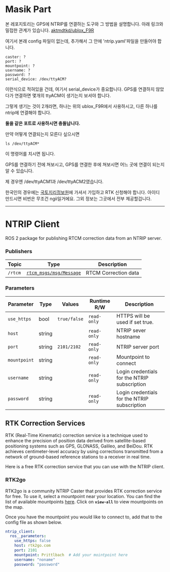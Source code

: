 # Masik Part
본 레포지토리는 GPS에 NTRIP를 연결하는 도구와 그 방법을 설명합니다.
아래 링크와 밀접한 관계가 있습니다.
[aktmdtkd/ublox_F9R](https://github.com/aktmdtkd/ublox_F9R)

여기서 본래 config 파일이 없는데, 추가해서 그 안에 'ntrip.yaml'파일을 만들어야 합니다.

```
caster: ?
port: ?
mountpoint: ?
username: ?
password: ?
serial_device: /dev/ttyACM?
```

이런식으로 적혀있을 건데, 여기서 serial_device가 중요합니다.
GPS를 연결하지 않았다가 연결하면 몇개의 ttyACM이 생기는지 보셔야 합니다.

그렇게 생기는 것이 2개라면, 하나는 위의 ublox_F9R에서 사용하시고, 다른 하나를 ntrip에 연결해야 합니다.

**둘을 같은 포트로 사용하시면 충돌납니다.**

만약 어떻게 연결되는지 모른다 싶으시면

```ls /dev/ttyACM*```

이 명령어를 치시면 됩니다.

GPS를 연결하기 전에 쳐보시고, GPS를 연결한 후에 쳐보시면 어느 곳에 연결이 되는지 알 수 있습니다.

제 경우엔 /dev/ttyACM1과 /dev/ttyACM2였습니다.

한국인의 경우에는 [국토지리정보원](https://www.ngii.go.kr/kor/main.do?)에 가셔서 가입하고 RTK 신청해야 합니다. 아이디 만드시면 비번은 무조건 ngii일거에요. 그외 정보는 그곳에서 전부 제공할겁니다.

---

# NTRIP Client

ROS 2 package for publishing RTCM correction data from an NTRIP server.

### Publishers

|Topic | Type | Description  |
|---------|---------|---------|
| `/rtcm` | [`rtcm_msgs/msg/Message`](https://github.com/tilk/rtcm_msgs/blob/master/msg/Message.msg) | RTCM Correction data |


### Parameters
|Parameter | Type  |   Values  | Runtime R/W | Description  |
|---------|---------|---------|---------|---------|
| `use_https` | bool |  `true/false` | `read-only` | HTTPS will be used if set true. | 
| `host` | string |   | `read-only` | NTRIP sever hostname |
| `port` | string | `2101/2102`| `read-only`  | NTRIP server port |
| `mountpoint` | string |  |  `read-only`|  Mountpoint to connect |
| `username` | string |  | `read-only` | Login credentials for the NTRIP subscription  |
| `password` | string |  | `read-only` | Login credentials for the NTRIP subscription  |


## RTK Correction Services

RTK (Real-Time Kinematic) correction service is a technique used to enhance the precision of position data derived from satellite-based positioning systems such as GPS, GLONASS, Galileo, and BeiDou. RTK achieves centimeter-level accuracy by using corrections transmitted from a network of ground-based reference stations to a receiver in real time. 

Here is a free RTK correction service that you can use with the NTRIP client.

### RTK2go

RTK2go is a community NTRIP Caster that provides RTK correction service for free. To use it, select a mountpoint near your location. You can find the list of available mountpoints [here](http://monitor.use-snip.com/map). Click on **`view-all`** to view mountpoints on the map.

Once you have the mountpoint you would like to connect to, add that to the config file as shown below.


```yml
ntrip_client:
  ros__parameters:
    use_https: false
    host: rtk2go.com
    port: 2101
    mountpoint: Prittlbach  # Add your mointpoint here
    username: "noname"
    password: "password"
```
